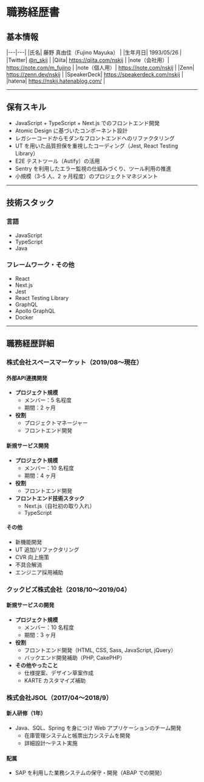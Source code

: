 # 職務経歴書

## 基本情報

|---|---|
|氏名| 藤野 真由佳（Fujino Mayuka） |
|生年月日| 1993/05/26 |
|Twitter| <a href="https://twitter.com/n_skij">@n_skij</a> |
|Qiita| <a href="https://qiita.com/nskij">https://qiita.com/nskij</a> |
|note（会社用）| <a href="https://note.com/m_fujino">https://note.com/m_fujino</a> |
|note（個人用）| <a href="https://note.com/nskij">https://note.com/nskij</a> |
|Zenn| <a href="https://zenn.dev/nskij">https://zenn.dev/nskij</a> |
|SpeakerDeck| <a href="https://speakerdeck.com/nskij">https://speakerdeck.com/nskij</a> |
|hatena| <a href="https://nskij.hatenablog.com/">https://nskij.hatenablog.com/</a> |

---

## 保有スキル

- JavaScript + TypeScript + Next.js でのフロントエンド開発
- Atomic Design に基づいたコンポーネント設計
- レガシーコードからモダンなフロントエンドへのリファクタリング
- UT を用いた品質担保を重視したコーディング（Jest, React Testing Library）
- E2E テストツール（Autify）の活用
- Sentry を利用したエラー監視の仕組みづくり、ツール利用の推進
- 小規模（3-5 人、2 ヶ月程度）のプロジェクトマネジメント

---

## 技術スタック

### 言語

- JavaScript
- TypeScript
- Java

### フレームワーク・その他

- React
- Next.js
- Jest
- React Testing Library
- GraphQL
- Apollo GraphQL
- Docker

---

## 職務経歴詳細

### 株式会社スペースマーケット（2019/08〜現在）

#### 外部API連携開発

- **プロジェクト規模**
  - メンバー：5 名程度
  - 期間：2 ヶ月
- **役割**
  - プロジェクトマネージャー
  - フロントエンド開発

#### 新規サービス開発

- **プロジェクト規模**
  - メンバー：10 名程度
  - 期間：4 ヶ月
- **役割**
  - フロントエンド開発
- **フロントエンド技術スタック**
  - Next.js（自社初の取り入れ）
  - TypeScript

#### その他

- 新機能開発
- UT 追加/リファクタリング
- CVR 向上施策
- 不具合解消
- エンジニア採用補助

### クックビズ株式会社（2018/10〜2019/04）

#### 新規サービスの開発

- **プロジェクト規模**
  - メンバー：10 名程度
  - 期間：3 ヶ月
- **役割**
  - フロントエンド開発（HTML, CSS, Sass, JavaScript, jQuery）
  - バックエンド開発補助（PHP, CakePHP）
- **その他やったこと**
  - 仕様提案、デザイン草案作成
  - KARTE カスタマイズ補助

### 株式会社JSOL（2017/04〜2018/9）

#### 新人研修（1年）

- Java、SQL、Spring を身につけ Web アプリケーションのチーム開発
  - 在庫管理システムと帳票出力システムを開発
  - 詳細設計～テスト実施

#### 配属

- SAP を利用した業務システムの保守・開発（ABAP での開発）
